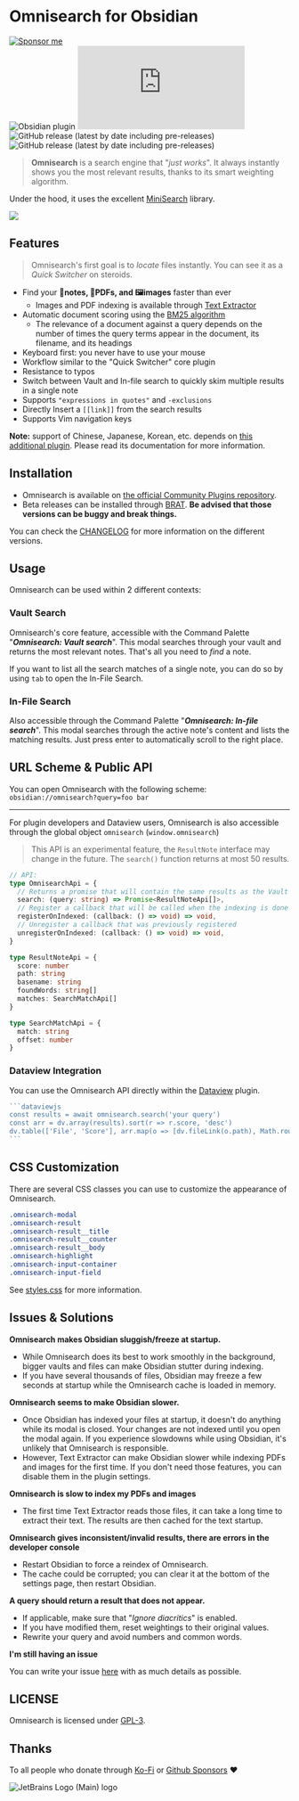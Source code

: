 # Omnisearch for Obsidian

[![Sponsor me](https://img.shields.io/badge/%E2%9D%A4%20Like%20this%20plugin%3F-Sponsor%20me!-ff69b4)](https://github.com/sponsors/scambier)  
![Obsidian plugin](https://img.shields.io/endpoint?url=https%3A%2F%2Fscambier.xyz%2Fobsidian-endpoints%2Fomnisearch.json)
![GitHub release (latest by date and asset)](https://img.shields.io/github/downloads/scambier/obsidian-omnisearch/latest/main.js)  
![GitHub release (latest by date including pre-releases)](https://img.shields.io/github/v/release/scambier/obsidian-omnisearch)
![GitHub release (latest by date including pre-releases)](https://img.shields.io/github/v/release/scambier/obsidian-omnisearch?include_prereleases&label=BRAT%20beta)

> **Omnisearch** is a search engine that "_just works_". It always instantly shows you the most relevant results, thanks
> to its smart weighting algorithm.

Under the hood, it uses the excellent [MiniSearch](https://github.com/lucaong/minisearch) library.

![](https://raw.githubusercontent.com/scambier/obsidian-omnisearch/master/images/omnisearch.gif)

## Features

> Omnisearch's first goal is to _locate_ files instantly. You can see it as a _Quick Switcher_ on steroids.

- Find your **📝notes, 📄PDFs, and 🖼images** faster than ever
  - Images and PDF indexing is available
    through [Text Extractor](https://github.com/scambier/obsidian-text-extractor)
- Automatic document scoring using
  the [BM25 algorithm](https://github.com/lucaong/minisearch/issues/129#issuecomment-1046257399)
  - The relevance of a document against a query depends on the number of times the query terms appear in the document,
    its filename, and its headings
- Keyboard first: you never have to use your mouse
- Workflow similar to the "Quick Switcher" core plugin
- Resistance to typos
- Switch between Vault and In-file search to quickly skim multiple results in a single note
- Supports `"expressions in quotes"` and `-exclusions`
- Directly Insert a `[[link]]` from the search results
- Supports Vim navigation keys

**Note:** support of Chinese, Japanese, Korean, etc. depends
on [this additional plugin](https://github.com/aidenlx/cm-chs-patch). Please read its documentation for more
information.

## Installation

- Omnisearch is available on [the official Community Plugins repository](https://obsidian.md/plugins?search=Omnisearch).
- Beta releases can be installed through [BRAT](https://github.com/TfTHacker/obsidian42-brat). **Be advised that those
  versions can be buggy and break things.**

You can check the [CHANGELOG](./CHANGELOG.md) for more information on the different versions.

## Usage

Omnisearch can be used within 2 different contexts:

### Vault Search

Omnisearch's core feature, accessible with the Command Palette "**_Omnisearch: Vault search_**". This modal searches
through your vault and returns the most relevant notes. That's all you need to _find_ a note.

If you want to list all the search matches of a single note, you can do so by using `tab` to open the In-File Search.

### In-File Search

Also accessible through the Command Palette "**_Omnisearch: In-file search_**". This modal searches through the active
note's content and lists the matching results. Just press enter to automatically scroll to the right place.

## URL Scheme & Public API

You can open Omnisearch with the following scheme: `obsidian://omnisearch?query=foo bar`

----

For plugin developers and Dataview users, Omnisearch is also accessible through the global
object `omnisearch` (`window.omnisearch`)

> This API is an experimental feature, the `ResultNote` interface may change in the future. The `search()` function
> returns at most 50 results.

```ts
// API:
type OmnisearchApi = {
  // Returns a promise that will contain the same results as the Vault modal
  search: (query: string) => Promise<ResultNoteApi[]>,
  // Register a callback that will be called when the indexing is done
  registerOnIndexed: (callback: () => void) => void,
  // Unregister a callback that was previously registered
  unregisterOnIndexed: (callback: () => void) => void,
}

type ResultNoteApi = {
  score: number
  path: string
  basename: string
  foundWords: string[]
  matches: SearchMatchApi[]
}

type SearchMatchApi = {
  match: string
  offset: number
}
```

### Dataview Integration

You can use the Omnisearch API directly within the [Dataview](https://blacksmithgu.github.io/obsidian-dataview/) plugin.

~~~js
```dataviewjs
const results = await omnisearch.search('your query')
const arr = dv.array(results).sort(r => r.score, 'desc')
dv.table(['File', 'Score'], arr.map(o => [dv.fileLink(o.path), Math.round(o.score)]))
```
~~~

## CSS Customization

There are several CSS classes you can use to customize the appearance of Omnisearch.

```css
.omnisearch-modal
.omnisearch-result
.omnisearch-result__title
.omnisearch-result__counter
.omnisearch-result__body
.omnisearch-highlight
.omnisearch-input-container
.omnisearch-input-field
```

See [styles.css](./assets/styles.css) for more information.

## Issues & Solutions

**Omnisearch makes Obsidian sluggish/freeze at startup.**

- While Omnisearch does its best to work smoothly in the background, bigger vaults and files can make Obsidian stutter
  during indexing.
- If you have several thousands of files, Obsidian may freeze a few seconds at startup while the Omnisearch cache is
  loaded in memory.

**Omnisearch seems to make Obsidian slower.**

- Once Obsidian has indexed your files at startup, it doesn't do anything while its modal is closed. Your changes are
  not indexed until you open the modal again. If you experience slowdowns while using Obsidian, it's unlikely that
  Omnisearch is responsible.
- However, Text Extractor can make Obsidian slower while indexing PDFs and images for the first time. If you don't need
  those features, you can disable them in the plugin settings.

**Omnisearch is slow to index my PDFs and images**

- The first time Text Extractor reads those files, it can take a long time to extract their text. The results are then
  cached for the text startup.

**Omnisearch gives inconsistent/invalid results, there are errors in the developer console**

- Restart Obsidian to force a reindex of Omnisearch.
- The cache could be corrupted; you can clear it at the bottom of the settings page, then restart Obsidian.

**A query should return a result that does not appear.**

- If applicable, make sure that "*Ignore diacritics*" is enabled.
- If you have modified them, reset weightings to their original values.
- Rewrite your query and avoid numbers and common words.

**I'm still having an issue**

You can write your issue [here](https://github.com/scambier/obsidian-omnisearch/issues) with as much details as
possible.

## LICENSE

Omnisearch is licensed under [GPL-3](https://tldrlegal.com/license/gnu-general-public-license-v3-(gpl-3)).

## Thanks

To all people who donate through [Ko-Fi](https://ko-fi.com/scambier)
or [Github Sponsors](https://github.com/sponsors/scambier) ❤

![JetBrains Logo (Main) logo](https://resources.jetbrains.com/storage/products/company/brand/logos/jb_beam.svg)
